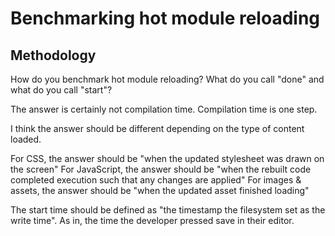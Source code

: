 # Benchmarking hot module reloading

## Methodology

How do you benchmark hot module reloading? What do you call "done" and what do you call "start"?

The answer is certainly not compilation time. Compilation time is one step.

I think the answer should be different depending on the type of content loaded.

For CSS, the answer should be "when the updated stylesheet was drawn on the screen"
For JavaScript, the answer should be "when the rebuilt code completed execution such that any changes are applied"
For images & assets, the answer should be "when the updated asset finished loading"

The start time should be defined as "the timestamp the filesystem set as the write time". As in, the time the developer pressed save in their editor.
